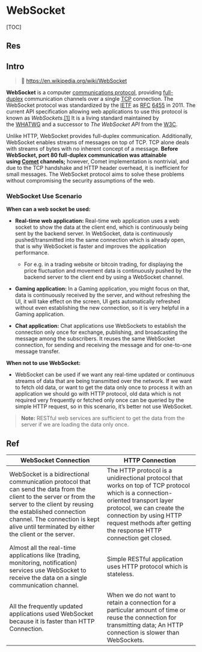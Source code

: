 # WebSocket

[TOC]



## Res



## Intro
> 🔗 https://en.wikipedia.org/wiki/WebSocket

**WebSocket** is a computer [communications protocol](https://en.wikipedia.org/wiki/Communications_protocol "Communications protocol"), providing [full-duplex](https://en.wikipedia.org/wiki/Full-duplex "Full-duplex") communication channels over a single [TCP](https://en.wikipedia.org/wiki/Transmission_Control_Protocol "Transmission Control Protocol") connection. The WebSocket protocol was standardized by the [IETF](https://en.wikipedia.org/wiki/Internet_Engineering_Task_Force "Internet Engineering Task Force") as [RFC](https://en.wikipedia.org/wiki/RFC_(identifier) "RFC (identifier)") [6455](https://datatracker.ietf.org/doc/html/rfc6455) in 2011. The current API specification allowing web applications to use this protocol is known as _WebSockets_.[[1]](https://en.wikipedia.org/wiki/WebSocket#cite_note-1) It is a living standard maintained by the [WHATWG](https://en.wikipedia.org/wiki/Web_Hypertext_Application_Technology_Working_Group "Web Hypertext Application Technology Working Group") and a successor to _The WebSocket API_ from the [W3C](https://en.wikipedia.org/wiki/World_Wide_Web_Consortium "World Wide Web Consortium").

Unlike HTTP, WebSocket provides full-duplex communication. Additionally, WebSocket enables streams of messages on top of TCP. TCP alone deals with streams of bytes with no inherent concept of a message. **Before WebSocket, port 80 full-duplex communication was attainable using [Comet](https://en.wikipedia.org/wiki/Comet_(programming) "Comet (programming)") channels;** however, Comet implementation is nontrivial, and due to the TCP handshake and HTTP header overhead, it is inefficient for small messages. The WebSocket protocol aims to solve these problems without compromising the security assumptions of the web.


### WebSocket Use Scenario
**When can a web socket be used:**
- **Real-time web application:** Real-time web application uses a web socket to show the data at the client end, which is continuously being sent by the backend server. In WebSocket, data is continuously pushed/transmitted into the same connection which is already open, that is why WebSocket is faster and improves the application performance. 
	- For e.g. in a trading website or bitcoin trading, for displaying the price fluctuation and movement data is continuously pushed by the backend server to the client end by using a WebSocket channel.
 
- **Gaming application:** In a Gaming application, you might focus on that, data is continuously received by the server, and without refreshing the UI, it will take effect on the screen, UI gets automatically refreshed without even establishing the new connection, so it is very helpful in a Gaming application.
 
- **Chat application:** Chat applications use WebSockets to establish the connection only once for exchange, publishing, and broadcasting the message among the subscribers. It reuses the same WebSocket connection, for sending and receiving the message and for one-to-one message transfer.

**When not to use WebSocket:**
- WebSocket can be used if we want any real-time updated or continuous streams of data that are being transmitted over the network. If we want to fetch old data, or want to get the data only once to process it with an application we should go with HTTP protocol, old data which is not required very frequently or fetched only once can be queried by the simple HTTP request, so in this scenario, it’s better not use WebSocket.

> **Note:** RESTful web services are sufficient to get the data from the server if we are loading the data only once.



## Ref
[👍 What is web socket and how it is different from the HTTP? | GeeksforGeeks]: https://www.geeksforgeeks.org/what-is-web-socket-and-how-it-is-different-from-the-http/

|WebSocket Connection|HTTP Connection|
|---|---|
|WebSocket is a bidirectional communication protocol that can send the data from the client to the server or from the server to the client by reusing the established connection channel. The connection is kept alive until terminated by either the client or the server.|The HTTP protocol is a unidirectional protocol that works on top of TCP protocol which is a connection-oriented transport layer protocol, we can create the connection by using HTTP request methods after getting the response HTTP connection get closed.|
|Almost all the real-time applications like (trading, monitoring, notification) services use WebSocket to receive the data on a single communication channel.|Simple RESTful application uses HTTP protocol which is stateless.|
|All the frequently updated applications used WebSocket because it is faster than HTTP Connection.|When we do not want to retain a connection for a particular amount of time or reuse the connection for transmitting data; An HTTP connection is slower than WebSockets.|


[Comet (programming) | wikipedia]: https://en.wikipedia.org/wiki/Comet_(programming)

[Server-sent events | wikipedia]: https://en.wikipedia.org/wiki/Server-sent_events

